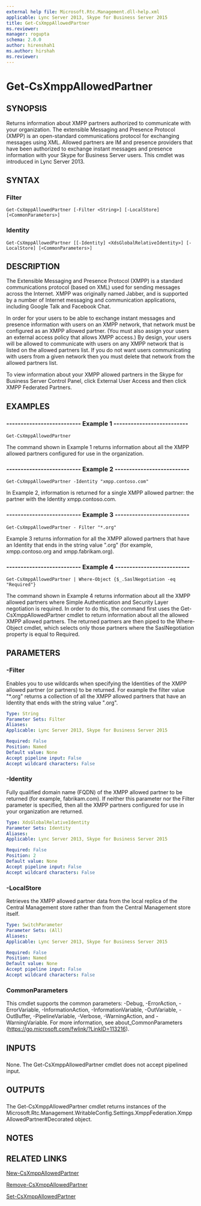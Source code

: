 ```yaml
---
external help file: Microsoft.Rtc.Management.dll-help.xml
applicable: Lync Server 2013, Skype for Business Server 2015
title: Get-CsXmppAllowedPartner
ms.reviewer: 
manager: rogupta
schema: 2.0.0
author: hirenshah1
ms.author: hirshah
ms.reviewer:
---
```


# Get-CsXmppAllowedPartner

## SYNOPSIS
Returns information about XMPP partners authorized to communicate with your organization.
The extensible Messaging and Presence Protocol (XMPP) is an open-standard communications protocol for exchanging messages using XML.
Allowed partners are IM and presence providers that have been authorized to exchange instant messages and presence information with your Skype for Business Server users.
This cmdlet was introduced in Lync Server 2013.



## SYNTAX

### Filter
```
Get-CsXmppAllowedPartner [-Filter <String>] [-LocalStore] [<CommonParameters>]
```

### Identity
```
Get-CsXmppAllowedPartner [[-Identity] <XdsGlobalRelativeIdentity>] [-LocalStore] [<CommonParameters>]
```

## DESCRIPTION
The Extensible Messaging and Presence Protocol (XMPP) is a standard communications protocol (based on XML) used for sending messages across the Internet.
XMPP was originally named Jabber, and is supported by a number of Internet messaging and communication applications, including Google Talk and Facebook Chat.

In order for your users to be able to exchange instant messages and presence information with users on an XMPP network, that network must be configured as an XMPP allowed partner.
(You must also assign your users an external access policy that allows XMPP access.) By design, your users will be allowed to communicate with users on any XMPP network that is listed on the allowed partners list.
If you do not want users communicating with users from a given network then you must delete that network from the allowed partners list.

To view information about your XMPP allowed partners in the Skype for Business Server Control Panel, click External User Access and then click XMPP Federated Partners.



## EXAMPLES

### -------------------------- Example 1 --------------------------
```
Get-CsXmppAllowedPartner
```

The command shown in Example 1 returns information about all the XMPP allowed partners configured for use in the organization.



### -------------------------- Example 2 --------------------------
```
Get-CsXmppAllowedPartner -Identity "xmpp.contoso.com"
```

In Example 2, information is returned for a single XMPP allowed partner: the partner with the Identity xmpp.contoso.com.



### -------------------------- Example 3 --------------------------
```
Get-CsXmppAllowedPartner - Filter "*.org"
```

Example 3 returns information for all the XMPP allowed partners that have an Identity that ends in the string value ".org" (for example, xmpp.contoso.org and xmpp.fabrikam.org).



### -------------------------- Example 4 --------------------------
```
Get-CsXmppAllowedPartner | Where-Object {$_.SaslNegotiation -eq "Required"}
```

The command shown in Example 4 returns information about all the XMPP allowed partners where Simple Authentication and Security Layer negotiation is required.
In order to do this, the command first uses the Get-CsXmppAllowedPartner cmdlet to return information about all the allowed XMPP allowed partners.
The returned partners are then piped to the Where-Object cmdlet, which selects only those partners where the SaslNegotiation property is equal to Required.


## PARAMETERS

### -Filter
Enables you to use wildcards when specifying the Identities of the XMPP allowed partner (or partners) to be returned.
For example the filter value "*.org" returns a collection of all the XMPP allowed partners that have an Identity that ends with the string value ".org".

```yaml
Type: String
Parameter Sets: Filter
Aliases: 
Applicable: Lync Server 2013, Skype for Business Server 2015

Required: False
Position: Named
Default value: None
Accept pipeline input: False
Accept wildcard characters: False
```

### -Identity
Fully qualified domain name (FQDN) of the XMPP allowed partner to be returned (for example, fabrikam.com).
If neither this parameter nor the Filter parameter is specified, then all the XMPP partners configured for use in your organization are returned.

```yaml
Type: XdsGlobalRelativeIdentity
Parameter Sets: Identity
Aliases: 
Applicable: Lync Server 2013, Skype for Business Server 2015

Required: False
Position: 2
Default value: None
Accept pipeline input: False
Accept wildcard characters: False
```

### -LocalStore
Retrieves the XMPP allowed partner data from the local replica of the Central Management store rather than from the Central Management store itself.

```yaml
Type: SwitchParameter
Parameter Sets: (All)
Aliases: 
Applicable: Lync Server 2013, Skype for Business Server 2015

Required: False
Position: Named
Default value: None
Accept pipeline input: False
Accept wildcard characters: False
```

### CommonParameters
This cmdlet supports the common parameters: -Debug, -ErrorAction, -ErrorVariable, -InformationAction, -InformationVariable, -OutVariable, -OutBuffer, -PipelineVariable, -Verbose, -WarningAction, and -WarningVariable. For more information, see about_CommonParameters (https://go.microsoft.com/fwlink/?LinkID=113216).

## INPUTS

###  
None.
The Get-CsXmppAllowedPartner cmdlet does not accept pipelined input.

## OUTPUTS

###  
The Get-CsXmppAllowedPartner cmdlet returns instances of the Microsoft.Rtc.Management.WritableConfig.Settings.XmppFederation.XmppAllowedPartner#Decorated object.

## NOTES

## RELATED LINKS

[New-CsXmppAllowedPartner](New-CsXmppAllowedPartner.md)

[Remove-CsXmppAllowedPartner](Remove-CsXmppAllowedPartner.md)

[Set-CsXmppAllowedPartner](Set-CsXmppAllowedPartner.md)

